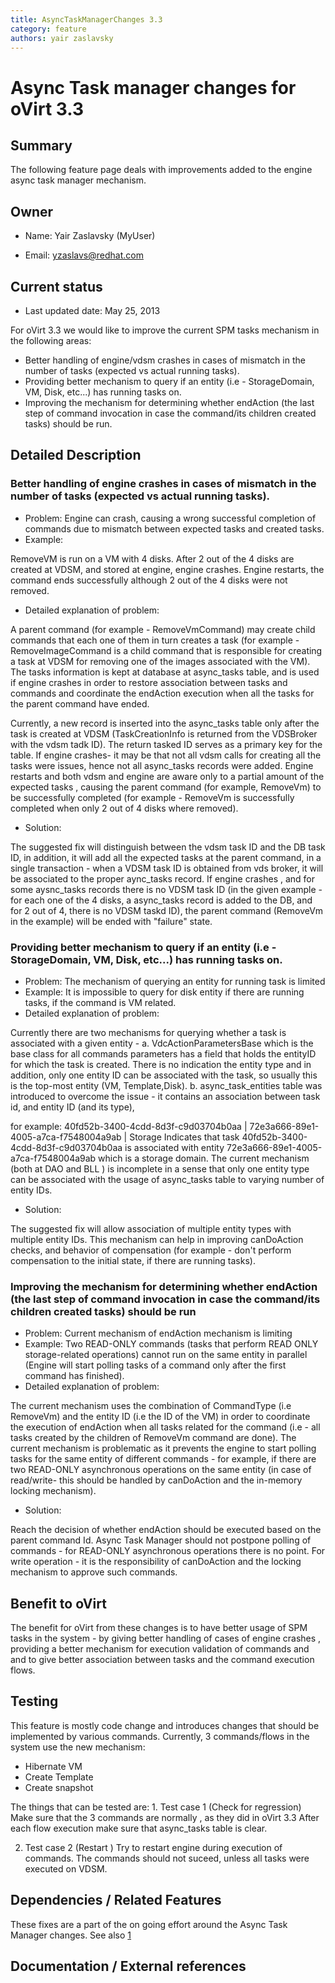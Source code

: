 ```yaml
---
title: AsyncTaskManagerChanges 3.3
category: feature
authors: yair zaslavsky
---
```


# Async Task manager changes for oVirt 3.3

## Summary

The following feature page deals with improvements added to the engine async task manager mechanism.

## Owner

*   Name: Yair Zaslavsky (MyUser)

<!-- -->

*   Email: yzaslavs@redhat.com

## Current status

*   Last updated date: May 25, 2013

For oVirt 3.3 we would like to improve the current SPM tasks mechanism in the following areas:

*   Better handling of engine/vdsm crashes in cases of mismatch in the number of tasks (expected vs actual running tasks).
*   Providing better mechanism to query if an entity (i.e - StorageDomain, VM, Disk, etc...) has running tasks on.
*   Improving the mechanism for determining whether endAction (the last step of command invocation in case the command/its children created tasks) should be run.

## Detailed Description

### **Better handling of engine crashes in cases of mismatch in the number of tasks (expected vs actual running tasks)**.

*   Problem: Engine can crash, causing a wrong successful completion of commands due to mismatch between expected tasks and created tasks.
*   Example:

RemoveVM is run on a VM with 4 disks. After 2 out of the 4 disks are created at VDSM, and stored at engine, engine crashes. Engine restarts, the command ends successfully although 2 out of the 4 disks were not removed.

*   Detailed explanation of problem:

A parent command (for example - RemoveVmCommand) may create child commands that each one of them in turn creates a task (for example - RemoveImageCommand is a child command that is responsible for creating a task at VDSM for removing one of the images associated with the VM). The tasks information is kept at database at async_tasks table, and is used if engine crashes in order to restore association between tasks and commands and coordinate the endAction execution when all the tasks for the parent command have ended.

Currently, a new record is inserted into the async_tasks table only after the task is created at VDSM (TaskCreationInfo is returned from the VDSBroker with the vdsm tadk ID). The return tasked ID serves as a primary key for the table. If engine crashes- it may be that not all vdsm calls for creating all the tasks were issues, hence not all async_tasks records were added. Engine restarts and both vdsm and engine are aware only to a partial amount of the expected tasks , causing the parent command (for example, RemoveVm) to be successfully completed (for example - RemoveVm is successfully completed when only 2 out of 4 disks where removed).

*   Solution:

The suggested fix will distinguish between the vdsm task ID and the DB task ID, in addition, it will add all the expected tasks at the parent command, in a single transaction - when a VDSM task ID is obtained from vds broker, it will be associated to the proper aync_tasks record. If engine crashes , and for some aysnc_tasks records there is no VDSM task ID (in the given example - for each one of the 4 disks, a async_tasks record is added to the DB, and for 2 out of 4, there is no VDSM taskd ID), the parent command (RemoveVm in the example) will be ended with "failure" state.

### **Providing better mechanism to query if an entity (i.e - StorageDomain, VM, Disk, etc...) has running tasks on.**

*   Problem: The mechanism of querying an entity for running task is limited
*   Example: It is impossible to query for disk entity if there are running tasks, if the command is VM related.
*   Detailed explanation of problem:

Currently there are two mechanisms for querying whether a task is associated with a given entity - a. VdcActionParametersBase which is the base class for all commands parameters has a field that holds the entityID for which the task is created. There is no indication the entity type and in addition, only one entity ID can be associated with the task, so usually this is the top-most entity (VM, Template,Disk). b. async_task_entities table was introduced to overcome the issue - it contains an association between task id, and entity ID (and its type),

for example: 40fd52b-3400-4cdd-8d3f-c9d03704b0aa | 72e3a666-89e1-4005-a7ca-f7548004a9ab | Storage Indicates that task 40fd52b-3400-4cdd-8d3f-c9d03704b0aa is associated with entity 72e3a666-89e1-4005-a7ca-f7548004a9ab which is a storage domain. The current mechanism (both at DAO and BLL ) is incomplete in a sense that only one entity type can be associated with the usage of async_tasks table to varying number of entity IDs.

*   Solution:

The suggested fix will allow association of multiple entity types with multiple entity IDs. This mechanism can help in improving canDoAction checks, and behavior of compensation (for example - don't perform compensation to the initial state, if there are running tasks).

### **Improving the mechanism for determining whether endAction (the last step of command invocation in case the command/its children created tasks) should be run**

*   Problem: Current mechanism of endAction mechanism is limiting
*   Example: Two READ-ONLY commands (tasks that perform READ ONLY storage-related operations) cannot run on the same entity in parallel (Engine will start polling tasks of a command only after the first command has finished).
*   Detailed explanation of problem:

The current mechanism uses the combination of CommandType (i.e RemoveVm) and the entity ID (i.e the ID of the VM) in order to coordinate the execution of endAction when all tasks related for the command (i.e - all tasks created by the children of RemoveVm command are done). The current mechanism is problematic as it prevents the engine to start polling tasks for the same entity of different commands - for example, if there are two READ-ONLY asynchronous operations on the same entity (in case of read/write- this should be handled by canDoAction and the in-memory locking mechanism).

*   Solution:

Reach the decision of whether endAction should be executed based on the parent command Id. Async Task Manager should not postpone polling of commands - for READ-ONLY asynchronous operations there is no point. For write operation - it is the responsibility of canDoAction and the locking mechanism to approve such commands.

## Benefit to oVirt

The benefit for oVirt from these changes is to have better usage of SPM tasks in the system - by giving better handling of cases of engine crashes , providing a better mechanism for execution validation of commands and and to give better association between tasks and the command execution flows.

## Testing

This feature is mostly code change and introduces changes that should be implemented by various commands. Currently, 3 commands/flows in the system use the new mechanism:

*   Hibernate VM
*   Create Template
*   Create snapshot

The things that can be tested are: 1. Test case 1 (Check for regression) Make sure that the 3 commands are normally , as they did in oVirt 3.3 After each flow execution make sure that async_tasks table is clear.

2. Test case 2 (Restart ) Try to restart engine during execution of commands. The commands should not suceed, unless all tasks were executed on VDSM.

## Dependencies / Related Features

These fixes are a part of the on going effort around the Async Task Manager changes. See also [1](/develop/release-management/features/infra/asynctaskmanagerchanges/)

## Documentation / External references

